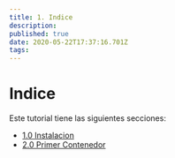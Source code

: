 ```yaml
---
title: 1. Indice
description: 
published: true
date: 2020-05-22T17:37:16.701Z
tags: 
---
```


# Indice

Este tutorial tiene las siguientes secciones:

* [1.0 Instalacion](chapters/setup.md)
* [2.0 Primer Contenedor](chapters/alpine.md)
